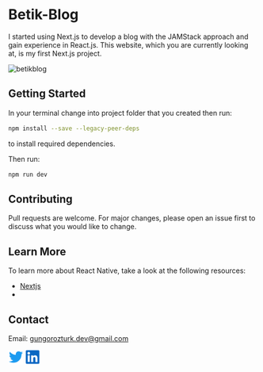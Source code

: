 # Betik-Blog

I started using Next.js to develop a blog with the JAMStack approach and gain experience in React.js. This website, which you are currently looking at, is my first Next.js project.

![betikblog](https://i.hizliresim.com/t6sbJd.png)

## Getting Started

In your terminal change into project folder that you created then run:
```bash
npm install --save --legacy-peer-deps
```
to install required dependencies.

Then run:
```bash
npm run dev
```
## Contributing
Pull requests are welcome. For major changes, please open an issue first to discuss what you would like to change.

## Learn More
To learn more about React Native, take a look at the following resources:
- [Nextjs](https://nextjs.org/docs/getting-started)
- 
## Contact
Email: gungorozturk.dev@gmail.com
<p align="left">
<a href="https://twitter.com/ozturkkgungorr" target="blank"><img align="center" src="https://github.com/gngrozturk/gngrozturk/blob/master/tw.svg" height="30" width="30" /></a>
<a href="https://linkedin.com/in/güngör-öztürk" target="blank"><img align="center" src="https://github.com/gngrozturk/gngrozturk/blob/master/in.svg" alt="güngör-öztürk" height="30" width="30" /></a>
</p>
